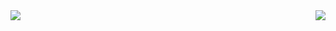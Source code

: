 
<img align="left" src="https://github-readme-stats.vercel.app/api?username=frankkopp&show_icons=true&theme=dark" />
<img align="right" src="https://github-readme-stats.vercel.app/api/top-langs/?username=frankkopp&theme=dark" />

